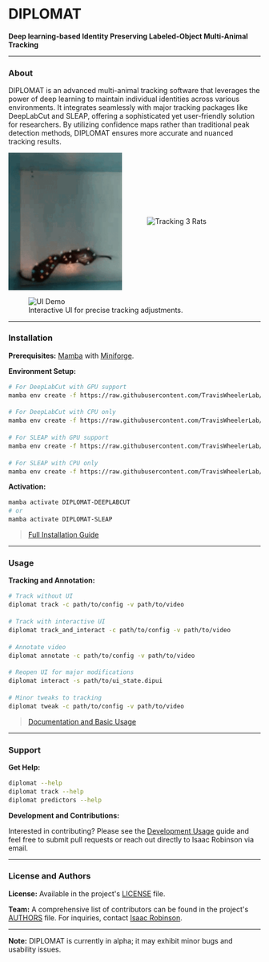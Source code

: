 # DIPLOMAT

**Deep learning-based Identity Preserving Labeled-Object Multi-Animal Tracking**

---

### About

DIPLOMAT is an advanced multi-animal tracking software that leverages the power of deep learning to maintain individual identities across various environments. It integrates seamlessly with major tracking packages like DeepLabCut and SLEAP, offering a sophisticated yet user-friendly solution for researchers. By utilizing confidence maps rather than traditional peak detection methods, DIPLOMAT ensures more accurate and nuanced tracking results.

<div style="display: flex; justify-content: space-between; align-items: center;">
    <img src="https://raw.githubusercontent.com/TravisWheelerLab/DIPLOMAT/main/docs/source/_static/imgs/example1.png" alt="Tracking 2 Degus" width="45%">
    <img src="https://raw.githubusercontent.com/TravisWheelerLab/DIPLOMAT/main/docs/source/_static/imgs/example2.png" alt="Tracking 3 Rats" width="45%">
</div>

<figure>
    <img src="https://raw.githubusercontent.com/TravisWheelerLab/DIPLOMAT/main/docs/source/_static/imgs/UIDemo.png" alt="UI Demo">
    <figcaption>Interactive UI for precise tracking adjustments.</figcaption>
</figure>

---

### Installation

**Prerequisites:** [Mamba](https://mamba.readthedocs.io/en/latest/installation/mamba-installation.html) with [Miniforge](https://github.com/conda-forge/miniforge).

**Environment Setup:**

```bash
# For DeepLabCut with GPU support
mamba env create -f https://raw.githubusercontent.com/TravisWheelerLab/DIPLOMAT/main/conda-environments/DIPLOMAT-DEEPLABCUT.yaml

# For DeepLabCut with CPU only
mamba env create -f https://raw.githubusercontent.com/TravisWheelerLab/DIPLOMAT/main/conda-environments/DIPLOMAT-DEEPLABCUT-CPU.yaml

# For SLEAP with GPU support
mamba env create -f https://raw.githubusercontent.com/TravisWheelerLab/DIPLOMAT/main/conda-environments/DIPLOMAT-SLEAP.yaml

# For SLEAP with CPU only
mamba env create -f https://raw.githubusercontent.com/TravisWheelerLab/DIPLOMAT/main/conda-environments/DIPLOMAT-SLEAP-CPU.yaml
```

**Activation:**

```bash
mamba activate DIPLOMAT-DEEPLABCUT
# or
mamba activate DIPLOMAT-SLEAP
```

> [Full Installation Guide](https://diplomat.readthedocs.io/en/latest/installation.html)

---

### Usage

**Tracking and Annotation:**

```bash
# Track without UI
diplomat track -c path/to/config -v path/to/video

# Track with interactive UI
diplomat track_and_interact -c path/to/config -v path/to/video

# Annotate video
diplomat annotate -c path/to/config -v path/to/video

# Reopen UI for major modifications
diplomat interact -s path/to/ui_state.dipui

# Minor tweaks to tracking
diplomat tweak -c path/to/config -v path/to/video
```

> [Documentation and Basic Usage](https://diplomat.readthedocs.io/en/latest/basic_usage.html)

---

### Support

**Get Help:**

```bash
diplomat --help
diplomat track --help
diplomat predictors --help
```

**Development and Contributions:**

Interested in contributing? Please see the [Development Usage](https://diplomat.readthedocs.io/en/latest/advanced_usage.html#development-usage) guide and feel free to submit pull requests or reach out directly to Isaac Robinson via email.

---

### License and Authors

**License:** Available in the project's [LICENSE](#) file.

**Team:** A comprehensive list of contributors can be found in the project's [AUTHORS](#) file. For inquiries, contact [Isaac Robinson](mailto:isaac.k.robinson2000@gmail.com).

---

**Note:** DIPLOMAT is currently in alpha; it may exhibit minor bugs and usability issues.
